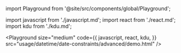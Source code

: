 import Playground from '@site/src/components/global/Playground';

import javascript from './javascript.md';
import react from './react.md';
import kdu from './kdu.md';

<Playground
  size="medium"
  code={{
    javascript,
    react,
    kdu,
  }}
  src="usage/datetime/date-constraints/advanced/demo.html"
/>
